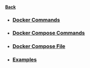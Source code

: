 #### [Back](../README.md)

* ### [Docker Commands](./commands.md) 
* ### [Docker Compose Commands](./compose.md)
* ### [Docker Compose File](./compose_file.md)
* ### [Examples](./example.md)